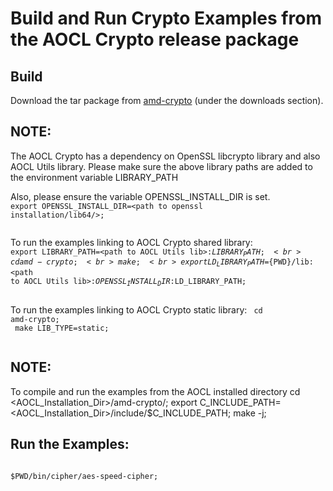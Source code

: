 # Build and Run Crypto Examples from the AOCL Crypto release package

## Build
Download the tar package from [amd-crypto](https://www.amd.com/en/developer/aocl/cryptography.html) (under the downloads section).

## NOTE:
The AOCL Crypto has a dependency on OpenSSL libcrypto library and also AOCL Utils library.
Please make sure the above library paths are added to the environment variable LIBRARY_PATH 

Also, please ensure the variable OPENSSL_INSTALL_DIR is set.
<code>
export OPENSSL_INSTALL_DIR=\<path to openssl installation/lib64/\>;<br>
</code>

To run the examples linking to AOCL Crypto shared library:
<code>
export LIBRARY_PATH=\<path to AOCL Utils lib\>:$LIBRARY_PATH;<br>
cd amd-crypto;<br>
make;<br>
export LD_LIBRARY_PATH=${PWD}/lib:\<path to AOCL Utils lib\>:${OPENSSL_INSTALL_DIR}:$LD_LIBRARY_PATH;<br>
</code>

To run the examples linking to AOCL Crypto static library:
<code>
cd amd-crypto;<br>
make LIB_TYPE=static;<br>
</code>

## NOTE:
To compile and run the examples from the AOCL installed directory
cd \<AOCL_Installation_Dir\>/amd-crypto/;
export C_INCLUDE_PATH=\<AOCL_Installation_Dir\>/include/$C_INCLUDE_PATH;
make -j;

## Run the Examples:
<code>
$PWD/bin/cipher/aes-speed-cipher;
</code>
